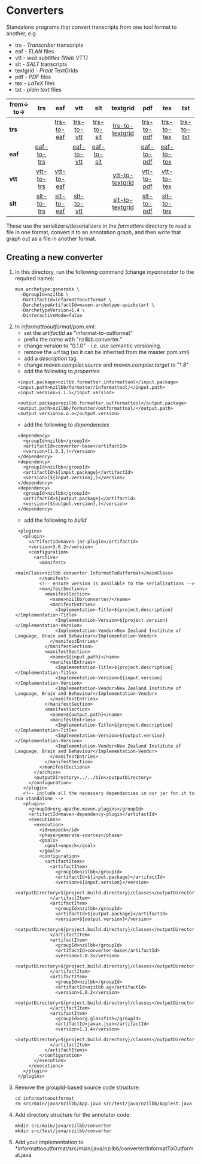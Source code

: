 # Converters

Standalone programs that convert transcripts from one tool format to another, e.g.

* trs - *Transcriber* transcripts
* eaf - *ELAN* files
* vtt - *web subtitles (Web VTT)*
* slt - *SALT* transcripts
* textgrid - *Praat* TextGrids
* pdf - *PDF* files
* tex - *LaTeX* files
* txt - *plain text* files

| from↓ to→ | trs | eaf  | vtt | slt | textgrid | pdf | tex | txt |
| --- | :---: | :---:  | :---: | :---: | :---: | :---: | :---: | :---: |
| **trs** | | [trs-to-eaf](../bin/trs-to-eaf.jar?raw=true) | [trs-to-vtt](../bin/trs-to-vtt.jar?raw=true) | [trs-to-slt](../bin/trs-to-slt.jar?raw=true) | [trs-to-textgrid](../bin/trs-to-textgrid.jar?raw=true) | [trs-to-pdf](../bin/trs-to-pdf.jar?raw=true) | [trs-to-tex](../bin/trs-to-tex.jar?raw=true) | [trs-to-txt](../bin/trs-to-txt.jar?raw=true) |
| **eaf** | [eaf-to-trs](../bin/eaf-to-trs.jar?raw=true) | | [eaf-to-vtt](../bin/eaf-to-vtt.jar?raw=true) | [eaf-to-slt](../bin/eaf-to-slt.jar?raw=true) | | [eaf-to-pdf](../bin/eaf-to-pdf.jar?raw=true) | [eaf-to-tex](../bin/eaf-to-tex.jar?raw=true) | |
| **vtt** | [vtt-to-trs](../bin/vtt-to-trs.jar?raw=true) | [vtt-to-eaf](../bin/vtt-to-eaf.jar?raw=true) | | | [vtt-to-textgrid](../bin/vtt-to-textgrid.jar?raw=true) | [vtt-to-pdf](../bin/vtt-to-pdf.jar?raw=true) | [vtt-to-tex](../bin/vtt-to-tex.jar?raw=true) | |
| **slt** | [slt-to-trs](../bin/slt-to-trs.jar?raw=true) | [slt-to-eaf](../bin/slt-to-eaf.jar?raw=true) | [slt-to-vtt](../bin/slt-to-vtt.jar?raw=true) | | [slt-to-textgrid](../bin/slt-to-textgrid.jar?raw=true) | [slt-to-pdf](../bin/slt-to-pdf.jar?raw=true) | [slt-to-tex](../bin/slt-to-tex.jar?raw=true) | |

These use the serializers/deserializers in the *formatters* directory to read a file in
one format, convert it to an annotation graph, and then write that graph out as a file in
another format.

## Creating a new converter

1. In this directory, run the following command (change *myannotator* to the required name):
   ```
   mvn archetype:generate \
     -DgroupId=nzilbb \
     -DartifactId=informattooutformat \
     -DarchetypeArtifactId=maven-archetype-quickstart \
     -DarchetypeVersion=1.4 \
     -DinteractiveMode=false
   ```
2. In *informattooutformat/pom.xml*:
   - set the *artifactId* as "informat-to-outformat"
   - prefix the *name* with "nzilbb.converter."
   - change *version* to "0.1.0" - i.e. use semantic versioning.
   - remove the *url* tag (so it can be inherited from the master pom.xml)
   - add a *description* tag
   - change *maven.compiler.source* and *maven.compiler.target* to "1.8"
   - add the following to *properties*
   ```    
    <input.package>nzilbb.formatter.informattool</input.package>
    <input.path>nzilbb/formatter/informattool/</input.path>
    <input.version>i.i.i</input.version>
    
    <output.package>nzilbb.formatter.outformattool</output.package>
    <output.path>nzilbb/formatter/outformattool/</output.path>
    <output.version>o.o.o</output.version>    
   ```
   - add the following to *dependencies*
   ```
    <dependency>
      <groupId>nzilbb</groupId>
      <artifactId>converter-base</artifactId>
      <version>[1.0.3,)</version>
    </dependency>
    <dependency>
      <groupId>nzilbb</groupId>
      <artifactId>${input.package}</artifactId>
      <version>[${input.version},)</version>
    </dependency>
    <dependency>
      <groupId>nzilbb</groupId>
      <artifactId>${output.package}</artifactId>
      <version>[${output.version},)</version>
    </dependency>
   ```
   - add the following to *build*
   ```
    <plugins>
      <plugin>
        <artifactId>maven-jar-plugin</artifactId>
        <version>3.0.2</version>
        <configuration>
          <archive>
            <manifest>
              <mainClass>nzilbb.converter.InformatToOutformat</mainClass>
            </manifest>
            <!-- ensure version is available to the serializations -->
            <manifestSections>
              <manifestSection>
                <name>nzilbb/converter/</name>
                <manifestEntries>
                  <Implementation-Title>${project.description}</Implementation-Title>
                  <Implementation-Version>${project.version}</Implementation-Version>
                  <Implementation-Vendor>New Zealand Institute of Language, Brain and Behaviour</Implementation-Vendor>
                </manifestEntries>
              </manifestSection>
              <manifestSection>
                <name>${input.path}</name>
                <manifestEntries>
                  <Implementation-Title>${project.description}</Implementation-Title>
                  <Implementation-Version>${input.version}</Implementation-Version>
                  <Implementation-Vendor>New Zealand Institute of Language, Brain and Behaviour</Implementation-Vendor>
                </manifestEntries>
              </manifestSection>
              <manifestSection>
                <name>${output.path}</name>
                <manifestEntries>
                  <Implementation-Title>${project.description}</Implementation-Title>
                  <Implementation-Version>${output.version}</Implementation-Version>
                  <Implementation-Vendor>New Zealand Institute of Language, Brain and Behaviour</Implementation-Vendor>
                </manifestEntries>
              </manifestSection>
            </manifestSections>
          </archive>
          <outputDirectory>../../bin</outputDirectory>
        </configuration>
      </plugin>
      <!-- include all the necessary dependencies in our jar for it to run standalone -->
      <plugin>
        <groupId>org.apache.maven.plugins</groupId>
        <artifactId>maven-dependency-plugin</artifactId>
        <executions>
          <execution>
            <id>unpack</id>
            <phase>generate-sources</phase>
            <goals>
              <goal>unpack</goal>
            </goals>
            <configuration>
              <artifactItems>
                <artifactItem>
                  <groupId>nzilbb</groupId>
                  <artifactId>${input.package}</artifactId>
                  <version>${input.version}</version>
                  <outputDirectory>${project.build.directory}/classes</outputDirectory>
                </artifactItem>
                <artifactItem>
                  <groupId>nzilbb</groupId>
                  <artifactId>${output.package}</artifactId>
                  <version>${output.version}</version>
                  <outputDirectory>${project.build.directory}/classes</outputDirectory>
                </artifactItem>
                <artifactItem>
                  <groupId>nzilbb</groupId>
                  <artifactId>converter-base</artifactId>
                  <version>1.0.3</version>
                  <outputDirectory>${project.build.directory}/classes</outputDirectory>
                </artifactItem>
                <artifactItem>
                  <groupId>nzilbb</groupId>
                  <artifactId>nzilbb.ag</artifactId>
                  <version>1.0.2</version>
                  <outputDirectory>${project.build.directory}/classes</outputDirectory>
                </artifactItem>
                <artifactItem>
                  <groupId>org.glassfish</groupId>
                  <artifactId>javax.json</artifactId>
                  <version>1.1.4</version>
                  <outputDirectory>${project.build.directory}/classes</outputDirectory>
                </artifactItem>
              </artifactItems>
            </configuration>
          </execution>
        </executions>
      </plugin>
    </plugins>
   ```
3. Remove the groupId-based source code structure:
   ```
   cd informattooutformat
   rm src/main/java/nzilbb/App.java src/test/java/nzilbb/AppTest.java
   ```
4. Add directory structure for the annotator code:
   ```
   mkdir src/main/java/nzilbb/converter
   mkdir src/test/java/nzilbb/converter
   ```
5. Add your implementation to *informattooutformat/src/main/java/nzilbb/converter/InformatToOutformat.java
